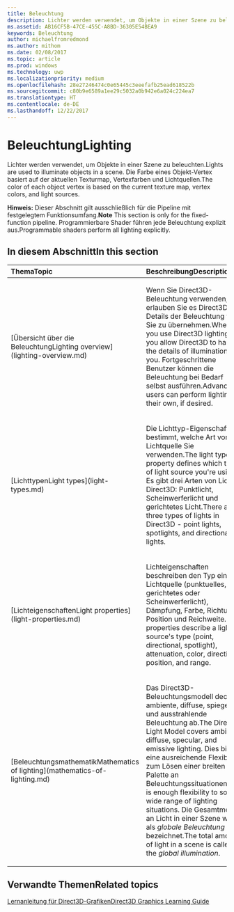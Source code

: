 ```yaml
---
title: Beleuchtung
description: Lichter werden verwendet, um Objekte in einer Szene zu beleuchten. Die Farbe eines Objekt-Vertex basiert auf der aktuellen Texturmap, Vertexfarben und Lichtquellen.
ms.assetid: AB16CF5B-47CE-455C-A8BD-36305E54BEA9
keywords: Beleuchtung
author: michaelfromredmond
ms.author: mithom
ms.date: 02/08/2017
ms.topic: article
ms.prod: windows
ms.technology: uwp
ms.localizationpriority: medium
ms.openlocfilehash: 28e27246474c0e65445c3eeefafb25ead618522b
ms.sourcegitcommit: c80b9e6589a1ee29c5032a0b942e6a024c224ea7
ms.translationtype: HT
ms.contentlocale: de-DE
ms.lasthandoff: 12/22/2017
---
```

# <a name="lighting"></a><span data-ttu-id="a35f0-105">Beleuchtung</span><span class="sxs-lookup"><span data-stu-id="a35f0-105">Lighting</span></span>


<span data-ttu-id="a35f0-106">Lichter werden verwendet, um Objekte in einer Szene zu beleuchten.</span><span class="sxs-lookup"><span data-stu-id="a35f0-106">Lights are used to illuminate objects in a scene.</span></span> <span data-ttu-id="a35f0-107">Die Farbe eines Objekt-Vertex basiert auf der aktuellen Texturmap, Vertexfarben und Lichtquellen.</span><span class="sxs-lookup"><span data-stu-id="a35f0-107">The color of each object vertex is based on the current texture map, vertex colors, and light sources.</span></span>

<span data-ttu-id="a35f0-108">**Hinweis:**   Dieser Abschnitt gilt ausschließlich für die Pipeline mit festgelegtem Funktionsumfang.</span><span class="sxs-lookup"><span data-stu-id="a35f0-108">**Note**   This section is only for the fixed-function pipeline.</span></span> <span data-ttu-id="a35f0-109">Programmierbare Shader führen jede Beleuchtung explizit aus.</span><span class="sxs-lookup"><span data-stu-id="a35f0-109">Programmable shaders perform all lighting explicitly.</span></span>

 

## <a name="span-idin-this-sectionspanin-this-section"></a><span data-ttu-id="a35f0-110"><span id="in-this-section"></span>In diesem Abschnitt</span><span class="sxs-lookup"><span data-stu-id="a35f0-110"><span id="in-this-section"></span>In this section</span></span>


<table>
<colgroup>
<col width="50%" />
<col width="50%" />
</colgroup>
<thead>
<tr class="header">
<th align="left"><span data-ttu-id="a35f0-111">Thema</span><span class="sxs-lookup"><span data-stu-id="a35f0-111">Topic</span></span></th>
<th align="left"><span data-ttu-id="a35f0-112">Beschreibung</span><span class="sxs-lookup"><span data-stu-id="a35f0-112">Description</span></span></th>
</tr>
</thead>
<tbody>
<tr class="odd">
<td align="left"><p>[<span data-ttu-id="a35f0-113">Übersicht über die Beleuchtung</span><span class="sxs-lookup"><span data-stu-id="a35f0-113">Lighting overview</span></span>](lighting-overview.md)</p></td>
<td align="left"><p><span data-ttu-id="a35f0-114">Wenn Sie Direct3D-Beleuchtung verwenden, erlauben Sie es Direct3D, die Details der Beleuchtung für Sie zu übernehmen.</span><span class="sxs-lookup"><span data-stu-id="a35f0-114">When you use Direct3D lighting, you allow Direct3D to handle the details of illumination for you.</span></span> <span data-ttu-id="a35f0-115">Fortgeschrittene Benutzer können die Beleuchtung bei Bedarf selbst ausführen.</span><span class="sxs-lookup"><span data-stu-id="a35f0-115">Advanced users can perform lighting on their own, if desired.</span></span></p></td>
</tr>
<tr class="even">
<td align="left"><p>[<span data-ttu-id="a35f0-116">Lichttypen</span><span class="sxs-lookup"><span data-stu-id="a35f0-116">Light types</span></span>](light-types.md)</p></td>
<td align="left"><p><span data-ttu-id="a35f0-117">Die Lichttyp-Eigenschaft bestimmt, welche Art von Lichtquelle Sie verwenden.</span><span class="sxs-lookup"><span data-stu-id="a35f0-117">The light type property defines which type of light source you're using.</span></span> <span data-ttu-id="a35f0-118">Es gibt drei Arten von Licht in Direct3D: Punktlicht, Scheinwerferlicht und gerichtetes Licht.</span><span class="sxs-lookup"><span data-stu-id="a35f0-118">There are three types of lights in Direct3D - point lights, spotlights, and directional lights.</span></span></p></td>
</tr>
<tr class="odd">
<td align="left"><p>[<span data-ttu-id="a35f0-119">Lichteigenschaften</span><span class="sxs-lookup"><span data-stu-id="a35f0-119">Light properties</span></span>](light-properties.md)</p></td>
<td align="left"><p><span data-ttu-id="a35f0-120">Lichteigenschaften beschreiben den Typ einer Lichtquelle (punktuelles, gerichtetes oder Scheinwerferlicht), Dämpfung, Farbe, Richtung, Position und Reichweite.</span><span class="sxs-lookup"><span data-stu-id="a35f0-120">Light properties describe a light source's type (point, directional, spotlight), attenuation, color, direction, position, and range.</span></span></p></td>
</tr>
<tr class="even">
<td align="left"><p>[<span data-ttu-id="a35f0-121">Beleuchtungsmathematik</span><span class="sxs-lookup"><span data-stu-id="a35f0-121">Mathematics of lighting</span></span>](mathematics-of-lighting.md)</p></td>
<td align="left"><p><span data-ttu-id="a35f0-122">Das Direct3D-Beleuchtungsmodell deckt ambiente, diffuse, spiegelnde und ausstrahlende Beleuchtung ab.</span><span class="sxs-lookup"><span data-stu-id="a35f0-122">The Direct3D Light Model covers ambient, diffuse, specular, and emissive lighting.</span></span> <span data-ttu-id="a35f0-123">Dies bietet eine ausreichende Flexibilität zum Lösen einer breiten Palette an Beleuchtungssituationen.</span><span class="sxs-lookup"><span data-stu-id="a35f0-123">This is enough flexibility to solve a wide range of lighting situations.</span></span> <span data-ttu-id="a35f0-124">Die Gesamtmenge an Licht in einer Szene wird als <em>globale Beleuchtung</em> bezeichnet.</span><span class="sxs-lookup"><span data-stu-id="a35f0-124">The total amount of light in a scene is called the <em>global illumination</em>.</span></span></p></td>
</tr>
</tbody>
</table>

 

## <a name="span-idrelated-topicsspanrelated-topics"></a><span data-ttu-id="a35f0-125"><span id="related-topics"></span>Verwandte Themen</span><span class="sxs-lookup"><span data-stu-id="a35f0-125"><span id="related-topics"></span>Related topics</span></span>


[<span data-ttu-id="a35f0-126">Lernanleitung für Direct3D-Grafiken</span><span class="sxs-lookup"><span data-stu-id="a35f0-126">Direct3D Graphics Learning Guide</span></span>](index.md)

 

 




